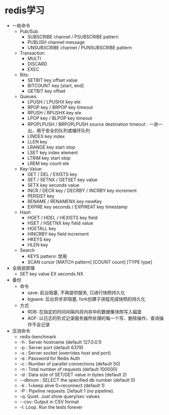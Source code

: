 # redis学习
- 一些命令
    - Pub/Sub
        - SUBSCRIBE channel / PSUBSCRIBE pattern
        - PUBLISH channel message
        - UNSUBSCRIBE channel / PUNSUBSCRIBE pattern
    - Transaction
        - MULTI
        - DISCARD
        - EXEC
    - Bits:
        - SETBIT key offset value
        - BITCOUNT key [start, end]
        - GETBIT key offset
    - Queues:
        - LPUSH / LPUSHX key ele
        - RPOP key / BRPOP key timeout
        - RPUSH / RPUSHX key ele
        - LPOP key / BLPOP key timeout
        - RPOPLPUSH / BRPOPLPUSH source destination timeout : 一进一出，用于安全的队列或循环队列
        - LINDEX key index
        - LLEN key
        - LRANGE key start stop
        - LSET key index element
        - LTRIM key start stop
        - LREM key count ele
    - Key-Value:
        - GET / DEL / EXISTS key
        - SET / SETNX / GETSET key value
        - SETX key seconds value
        - INCR / DECR key / DECRBY / INCRBY key increment
        - PERSIST key
        - RENAME / RENAMENX key newKey
        - EXPIRE key seconds / EXPIREAT key timestamp
    - Hash
        - HGET / HDEL / HEXISTS key field
        - HSET / HSETNX key field value
        - HGETALL key
        - HINCRBY key field increment
        - HKEYS key
        - HLEN key
    - Search
        - KEYS pattern: 禁用
        - SCAN cursor [MATCH pattern] [COUNT count] [TYPE type]
- 全局锁原理
    -  SET key value EX seconds NX
- 备份
    - 命令
        - save: 前台阻塞, 不再提供服务, 只进行快照持久化
        - bgsave: 后台异步非阻塞, fork创建子进程完成快照的持久化
    - 方式
        - RDB: 在指定的时间间隔内将内存中的数据集快照写入磁盘
        - AOF: 以日志的形式记录服务器所处理的每一个写、删除操作，查询操作不会记录
- 压测命令
    - redis-benchmark
    - -h <hostname>: Server hostname (default 127.0.0.1)
    - -p <port>: Server port (default 6379)
    - -s <socket>: Server socket (overrides host and port)
    - -a <password>: Password for Redis Auth
    - -c <clients>: Number of parallel connections (default 50)
    - -n <requests>: Total number of requests (default 100000)
    - -d <size>: Data size of SET/GET value in bytes (default 2)
    - --dbnum <db>: SELECT the specified db number (default 0)
    - -k <boolean>: 1=keep alive 0=reconnect (default 1)
    - -P <numreq>: Pipeline <numreq> requests. Default 1 (no pipeline).
    - -q: Quiet. Just show query/sec values
    - --csv: Output in CSV format
    - -l: Loop. Run the tests forever